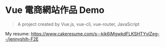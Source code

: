 # Vue 電商網站作品 Demo

> A project created by Vue.js, vue-cli, vue-router, JavaScript

My resume: https://www.cakeresume.com/s--kik6iMgwkdFLKSHTYvlZeg--/jennyshih-F2E
